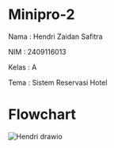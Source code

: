 # Minipro-2

Nama : Hendri Zaidan Safitra

NIM : 2409116013

Kelas : A

Tema : Sistem Reservasi Hotel

# Flowchart

![Hendri drawio](https://github.com/user-attachments/assets/fe19e12d-50b9-4fdf-a5f7-9d315da72ae0)

